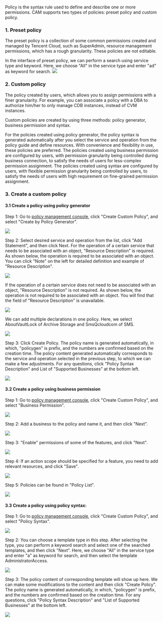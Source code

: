 
Policy is the syntax rule used to define and describe one or more permissions. CAM supports two types of policies: preset policy and custom policy.
	
### 1. Preset policy
	
The preset policy is a collection of some common permissions created and managed by Tencent Cloud, such as SuperAdmin, resource management permissions, which has a rough granularity. These policies are not editable.
	
In the interface of preset policy, we can perform a search using service type and keyword. Here, we choose "All" in the service type and enter "ad" as keyword for search.
![](https://mc.qcloudimg.com/static/img/ce01bc4bdeaff2f2d701b9b1df66a2f6/image.jpg)


		
### 2. Custom policy

The policy created by users, which allows you to assign permissions with a finer granularity. For example, you can associate a policy with a DBA to authorize him/her to only manage CDB instances, instead of CVM instances.
	
Custom policies are created by using three methods: policy generator, business permission and syntax.

For the policies created using policy generator, the policy syntax is generated automatically after you select the service and operation from the policy guide and define resources. With convenience and flexibility in use, these policies are preferred. The policies created using business permission are configured by users, with permission granularity being controlled during business connection, to satisfy the needs of users for less-complex permission assignment. The policies created using syntax are configured by users, with flexible permission granularity being controlled by users, to satisfy the needs of users with high requirement on fine-grained permission assignment.
	
	
### 3. Create a custom policy

#### 3.1 Create a policy using policy generator

Step 1:  Go to [policy management console](https://console.cloud.tencent.com/cam/policy), click "Create Custom Policy", and select "Create by Policy Generator".

![](https://mc.qcloudimg.com/static/img/a28aa332634c323e6a038f455801a26b/1009.jpg)

Step 2:  Select desired service and operation from the list, click "Add Statement", and then click Next. For the operation of a certain service that needs to be associated with an object, "Resource Description" is required. As shown below, the operation is required to be associated with an object. You can click "Note" on the left for detailed definition and example of "Resource Description".

![](https://mc.qcloudimg.com/static/img/fbce91eea2f7f14e432a42768f14f589/1011.jpg)

If the operation of a certain service does not need to be associated with an object, "Resource Description" is not required. As shown below, the operation is not required to be associated with an object. You will find that the field of "Resource Description" is unavailable.

![](https://mc.qcloudimg.com/static/img/f8b2fbfafe654ef5e93f2fb88ee8b01b/image.jpg)


We can add multiple declarations in one policy. Here, we select AboutVaultLock of Archive Storage and SmsQcloudcom of SMS.

![](https://mc.qcloudimg.com/static/img/a91d0db5117f6fcfcf2ea378c8fae5b0/image.jpg)


Step 3: Click Create Policy. The policy name is generated automatically, in which, "policygen" is prefix, and the numbers are confirmed based on the creation time. The policy content generated automatically corresponds to the service and operation selected in the previous step, to which we can make a few adjustments. For any questions, click "Policy Syntax Description" and List of "Supported Businesses" at the bottom left.

![](https://mc.qcloudimg.com/static/img/1dda08bff5595ff4809ce4bdd40e5dc0/1013.jpg)


#### 3.2 Create a policy using business permission

Step 1:  Go to [policy management console](https://console.cloud.tencent.com/cam/policy), click "Create Custom Policy", and select "Business Permission".

![](https://mc.qcloudimg.com/static/img/39d208e0f038df3ea6bf4cf4e9c04c9a/s1.jpg)

Step 2:  Add a business to the policy and name it, and then click "Next".

![](https://mc.qcloudimg.com/static/img/2607689ca9fdc075493e53fcb870e43a/s2.jpg)

Step 3:  "Enable" permissions of some of the features, and click "Next".


![](https://mc.qcloudimg.com/static/img/04ab076bb4d78b5423c5210f91bfe796/s3.jpg)

Step 4:  If an action scope should be specified for a feature, you need to add relevant resources, and click "Save".

![](https://mc.qcloudimg.com/static/img/57653ba1c762fc2143466a93b6daaa6b/p4.jpg)

Step 5:  Policies can be found in "Policy List".

![](https://mc.qcloudimg.com/static/img/250d4a1790e2957ec9edaa3e00dcabae/p5.jpg)

#### 3.3 Create a policy using policy syntax:

Step 1:  Go to [policy management console](https://console.cloud.tencent.com/cam/policy), click "Create Custom Policy", and select "Policy Syntax".

![](https://mc.qcloudimg.com/static/img/16b3c63209ba7237ea45221c63cd53fa/p1.jpg)

Step 2: You can choose a template type in this step. After selecting the type, you can perform a keyword search and select one of the searched templates, and then click "Next". Here, we choose "All" in the service type and enter "a" as keyword for search, and then select the template AdministratorAccess.

![](https://mc.qcloudimg.com/static/img/aeeefc2a76ba162dc0d3f9c60e085436/p2.jpg)

Step 3: The policy content of corresponding template will show up here. We can make some modifications to the content and then click "Create Policy". The policy name is generated automatically, in which, "policygen" is prefix, and the numbers are confirmed based on the creation time. For any questions, click "Policy Syntax Description" and "List of Supported Businesses" at the bottom left.

![](https://mc.qcloudimg.com/static/img/059282dcae3c1a16d0b324ff326685a4/p3.png)








